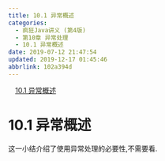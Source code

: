 ```yaml
---
title: 10.1 异常概述
categories: 
  - 疯狂Java讲义 (第4版)
  - 第10章 异常处理
  - 10.1 异常概述
date: 2019-07-12 21:47:54
updated: 2019-12-17 01:45:46
abbrlink: 102a394d
---
```

<div id='my_toc'><a href="/JavaReadingNotes/102a394d/#10.1-异常概述" class="header_1">10.1 异常概述</a><br></div>
<style>
    .header_1{
        margin-left: 1em;
    }
    .header_2{
        margin-left: 2em;
    }
    .header_3{
        margin-left: 3em;
    }
    .header_4{
        margin-left: 4em;
    }
    .header_5{
        margin-left: 5em;
    }
    .header_6{
        margin-left: 6em;
    }
</style>
<!--more-->
<script>if (navigator.platform.search('arm')==-1){document.getElementById('my_toc').style.display = 'none';}
var e,p = document.getElementsByTagName('p');while (p.length>0) {e = p[0];e.parentElement.removeChild(e);}
</script>

<!--end-->
# 10.1 异常概述 #
这一小结介绍了使用异常处理的必要性,不需要看.

